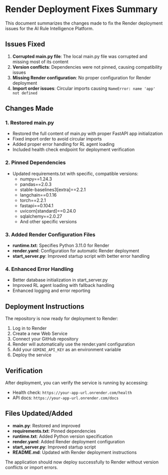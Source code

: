 # Render Deployment Fixes Summary

This document summarizes the changes made to fix the Render deployment issues for the AI Rule Intelligence Platform.

## Issues Fixed

1. **Corrupted main.py file**: The local main.py file was corrupted and missing most of its content
2. **Version conflicts**: Dependencies were not pinned, causing compatibility issues
3. **Missing Render configuration**: No proper configuration for Render deployment
4. **Import order issues**: Circular imports causing `NameError: name 'app' not defined`

## Changes Made

### 1. Restored main.py
- Restored the full content of main.py with proper FastAPI app initialization
- Fixed import order to avoid circular imports
- Added proper error handling for RL agent loading
- Included health check endpoint for deployment verification

### 2. Pinned Dependencies
- Updated requirements.txt with specific, compatible versions:
  - numpy==1.24.3
  - pandas==2.0.3
  - stable-baselines3[extra]==2.2.1
  - langchain==0.1.16
  - torch==2.2.1
  - fastapi==0.104.1
  - uvicorn[standard]==0.24.0
  - sqlalchemy==2.0.27
  - And other specific versions

### 3. Added Render Configuration Files
- **runtime.txt**: Specifies Python 3.11.0 for Render
- **render.yaml**: Configuration for automatic Render deployment
- **start_server.py**: Improved startup script with better error handling

### 4. Enhanced Error Handling
- Better database initialization in start_server.py
- Improved RL agent loading with fallback handling
- Enhanced logging and error reporting

## Deployment Instructions

The repository is now ready for deployment to Render:

1. Log in to Render
2. Create a new Web Service
3. Connect your GitHub repository
4. Render will automatically use the render.yaml configuration
5. Add your `GEMINI_API_KEY` as an environment variable
6. Deploy the service

## Verification

After deployment, you can verify the service is running by accessing:
- Health check: `https://your-app-url.onrender.com/health`
- API docs: `https://your-app-url.onrender.com/docs`

## Files Updated/Added

- **main.py**: Restored and improved
- **requirements.txt**: Pinned dependencies
- **runtime.txt**: Added Python version specification
- **render.yaml**: Added Render deployment configuration
- **start_server.py**: Improved startup script
- **README.md**: Updated with Render deployment instructions

The application should now deploy successfully to Render without version conflicts or import errors.